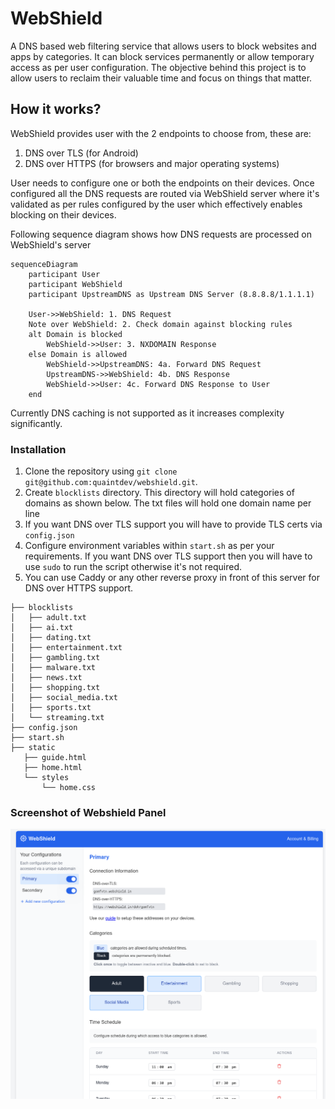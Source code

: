 # WebShield
A DNS based web filtering service that allows users to block websites and apps by categories. It can block services permanently or allow temporary access as per user configuration. The objective behind this project is to allow users to reclaim their valuable time and focus on things that matter.

## How it works?
WebShield provides user with the 2 endpoints to choose from, these are:

1. DNS over TLS (for Android)
2. DNS over HTTPS (for browsers and major operating systems)

User needs to configure one or both the endpoints on their devices. Once configured all the DNS requests are routed via WebShield server where it's validated as per rules configured by the user which effectively enables blocking on their devices.

Following sequence diagram shows how DNS requests are processed on WebShield's server

```mermaid
sequenceDiagram
    participant User
    participant WebShield
    participant UpstreamDNS as Upstream DNS Server (8.8.8.8/1.1.1.1)

    User->>WebShield: 1. DNS Request
    Note over WebShield: 2. Check domain against blocking rules
    alt Domain is blocked
        WebShield->>User: 3. NXDOMAIN Response
    else Domain is allowed
        WebShield->>UpstreamDNS: 4a. Forward DNS Request
        UpstreamDNS->>WebShield: 4b. DNS Response
        WebShield->>User: 4c. Forward DNS Response to User
    end
```
Currently DNS caching is not supported as it increases complexity significantly.

### Installation

1. Clone the repository using `git clone git@github.com:quaintdev/webshield.git`. 
1. Create `blocklists` directory. This directory will hold categories of domains as shown below. The txt files will hold one domain name per line
1. If you want DNS over TLS support you will have to provide TLS certs via `config.json`
1. Configure environment variables within `start.sh` as per your requirements. If you want DNS over TLS support then you will have to use `sudo` to run the script otherwise it's not required.
1. You can use Caddy or any other reverse proxy in front of this server for DNS over HTTPS support. 

```
├── blocklists
│   ├── adult.txt
│   ├── ai.txt
│   ├── dating.txt
│   ├── entertainment.txt
│   ├── gambling.txt
│   ├── malware.txt
│   ├── news.txt
│   ├── shopping.txt
│   ├── social_media.txt
│   ├── sports.txt
│   └── streaming.txt
├── config.json
├── start.sh
├── static
   ├── guide.html
   ├── home.html
   └── styles
       └── home.css
```
### Screenshot of Webshield Panel

![WebShield Overview](./webshield.png)



